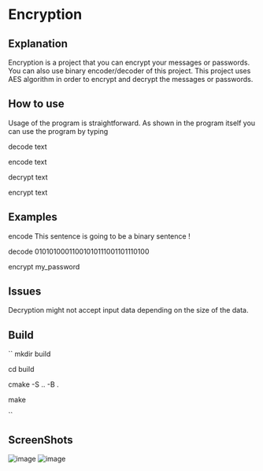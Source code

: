# Encryption

## Explanation
Encryption is a project that you can encrypt your messages or passwords. You can also use binary encoder/decoder of this project.
This project uses AES algorithm in order to encrypt and decrypt the messages or passwords.

## How to use
Usage of the program is straightforward.
As shown in the program itself you can use the program by typing 

decode text
  
encode text
  
decrypt text
  
encrypt text

## Examples

encode This sentence is going to be a binary sentence !
  
decode 01010100011001010111001101110100
  
encrypt my_password

## Issues
Decryption might not accept input data depending on the size of the data.

## Build

``
mkdir build

cd build

cmake -S .. -B . 

make

``

## ScreenShots

![image](https://user-images.githubusercontent.com/112761562/205457498-2559adb9-22e6-4553-922b-23e7ef5096bb.png)
![image](https://user-images.githubusercontent.com/112761562/205457919-a45486c3-b110-42db-9c23-31c819ce2677.png)

